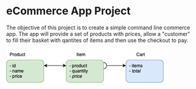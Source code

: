 # eCommerce App Project

The objective of this project is to create a simple command line commerce app. The app will provide a set of products with prices, allow a "customer" to fill their basket with qantites of items and then use the checkout to pay.

![data diagram](/data-diagram.png)